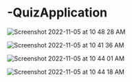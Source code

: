 # -QuizApplication
![Screenshot 2022-11-05 at 10 48 28 AM](https://user-images.githubusercontent.com/37290193/200118020-bd551f34-eac3-46ee-8353-2cff0bf6b600.png)

![Screenshot 2022-11-05 at 10 41 36 AM](https://user-images.githubusercontent.com/37290193/200118025-176fc2d4-5b37-4db7-bf12-124f15c68cd4.png)

![Screenshot 2022-11-05 at 10 44 01 AM](https://user-images.githubusercontent.com/37290193/200118029-b8bd4e4b-34df-4765-8193-8362c4c7daa9.png)

![Screenshot 2022-11-05 at 10 44 18 AM](https://user-images.githubusercontent.com/37290193/200118031-1af1338e-ff88-45e6-8148-449d25f64c50.png)
